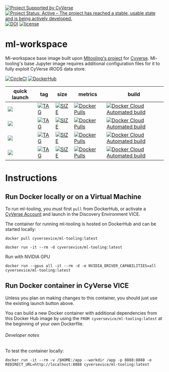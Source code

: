 [![Project Supported by CyVerse](https://img.shields.io/badge/Supported%20by-CyVerse-blue.svg)](https://learning.cyverse.org/projects/vice/en/latest/) [![Project Status: Active – The project has reached a stable, usable state and is being actively developed.](https://www.repostatus.org/badges/latest/active.svg)](https://www.repostatus.org/#active) [![DOI](https://zenodo.org/badge/DOI/10.5281/zenodo.3903534.svg)](https://doi.org/10.5281/zenodo.3903534) [![license](https://img.shields.io/badge/license-GPLv3-blue.svg)](https://opensource.org/licenses/GPL-3.0)

# ml-workspace

Ml-workspace base image built upon [Mltooling's project](https://hub.docker.com/r/mltooling/ml-workspace) for [Cyverse](https://cyverse-visual-interactive-computing-environment.readthedocs-hosted.com/en/latest/index.html). Ml-tooling's base Jupyter image requires additional configuration files for it to fully exploit CyVerse iRODS data store.

[![CircleCI](https://circleci.com/gh/cyverse-vice/ml-workspace.svg?style=svg)](https://circleci.com/gh/cyverse-vice/ml-workspace) [![DockerHub](https://img.shields.io/badge/DockerHub-brightgreen.svg?style=popout&logo=Docker)](https://hub.docker.com/r/cyversevice/ml-workspace)

quick launch | tag | size | metrics | build | 
------------ | --- | ---- | ------- | ------|
<a href="" target="_blank"><img src="https://de.cyverse.org/Powered-By-CyVerse-blue.svg"></a> | [![TAG](https://images.microbadger.com/badges/version/cyversevice/ml-workspace:minimal.svg)](https://microbadger.com/images/cyversevice/ml-tooling:minimal) | [![SIZE](https://images.microbadger.com/badges/image/cyversevice/ml-tooling:minimal.svg)](https://microbadger.com/images/cyversevice/ml-tooling:minimal) | [![Docker Pulls](https://img.shields.io/docker/pulls/cyversevice/ml-tooling?color=blue&label=pulls&logo=docker&logoColor=white)](https://hub.docker.com/r/cyversevice/ml-tooling) | [![Docker Cloud Automated build](https://img.shields.io/docker/cloud/automated/cyversevice/ml-tooling?color=blue&logo=docker&logoColor=white)](https://hub.docker.com/r/cyversevice/ml-tooling)
<a href="" target="_blank"><img src="https://de.cyverse.org/Powered-By-CyVerse-blue.svg"></a> | [![TAG](https://images.microbadger.com/badges/version/cyversevice/ml-workspace:light.svg)](https://microbadger.com/images/cyversevice/ml-tooling:light) | [![SIZE](https://images.microbadger.com/badges/image/cyversevice/ml-tooling:light.svg)](https://microbadger.com/images/cyversevice/ml-tooling:light) | [![Docker Pulls](https://img.shields.io/docker/pulls/cyversevice/ml-tooling?color=blue&label=pulls&logo=docker&logoColor=white)](https://hub.docker.com/r/cyversevice/ml-tooling) | [![Docker Cloud Automated build](https://img.shields.io/docker/cloud/automated/cyversevice/ml-tooling?color=blue&logo=docker&logoColor=white)](https://hub.docker.com/r/cyversevice/ml-tooling)
<a href="" target="_blank"><img src="https://de.cyverse.org/Powered-By-CyVerse-blue.svg"></a> | [![TAG](https://images.microbadger.com/badges/version/cyversevice/ml-workspace:gpu.svg)](https://microbadger.com/images/cyversevice/ml-tooling:gpu) | [![SIZE](https://images.microbadger.com/badges/image/cyversevice/ml-tooling:gpu.svg)](https://microbadger.com/images/cyversevice/ml-tooling:gpu) | [![Docker Pulls](https://img.shields.io/docker/pulls/cyversevice/ml-tooling?color=blue&label=pulls&logo=docker&logoColor=white)](https://hub.docker.com/r/cyversevice/ml-tooling) | [![Docker Cloud Automated build](https://img.shields.io/docker/cloud/automated/cyversevice/ml-tooling?color=blue&logo=docker&logoColor=white)](https://hub.docker.com/r/cyversevice/ml-tooling)
<a href="" target="_blank"><img src="https://de.cyverse.org/Powered-By-CyVerse-blue.svg"></a> | [![TAG](https://images.microbadger.com/badges/version/cyversevice/ml-workspace:r.svg)](https://microbadger.com/images/cyversevice/ml-tooling:r) | [![SIZE](https://images.microbadger.com/badges/image/cyversevice/ml-tooling:r.svg)](https://microbadger.com/images/cyversevice/ml-tooling:r) | [![Docker Pulls](https://img.shields.io/docker/pulls/cyversevice/ml-tooling?color=blue&label=pulls&logo=docker&logoColor=white)](https://hub.docker.com/r/cyversevice/ml-tooling) | [![Docker Cloud Automated build](https://img.shields.io/docker/cloud/automated/cyversevice/ml-tooling?color=blue&logo=docker&logoColor=white)](https://hub.docker.com/r/cyversevice/ml-tooling)

# Instructions


## Run Docker locally or on a Virtual Machine

To run ml-tooling, you must first `pull` from DockerHub, or activate a [CyVerse Account](https://user.cyverse.org/services/mine) and launch in the Discovery Environment VICE.

The container for running ml-tooling is hosted on DockerHub and can be started locally:


```
docker pull cyversevice/ml-tooling:latest
```

```
docker run -it --rm -d cyversevice/ml-tooling:latest
```

Run with NVIDIA GPU

```
docker run --gpus all -it --rm -d -e NVIDIA_DRIVER_CAPABILITIES=all cyversevice/ml-tooling:latest
```

## Run Docker container in CyVerse VICE

Unless you plan on making changes to this container, you should just use the existing launch button above.

You can build a new Docker container with additional dependencies from this Docker Hub image by using the `FROM cyversevice/ml-tooling:latest` at the beginning of your own Dockerfile.

###### Developer notes

To test the container locally:

```
docker run -it --rm -v /$HOME:/app --workdir /app -p 8888:8888 -e REDIRECT_URL=http://localhost:8888 cyversevice/ml-tooling:latest
```
